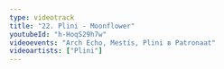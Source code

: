 ```yaml
---
type: videotrack
title: "22. Plini - Moonflower"
youtubeId: "h-HoqS29h7w"
videoevents: "Arch Echo, Mestís, Plini в Patronaat"
videoartists: ["Plini"]
---
```

